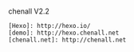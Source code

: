 #

chenall V2.2




```
[Hexo]: http://hexo.io/
[demo]: http://hexo.chenall.net
[chenall.net]: http://chenall.net
